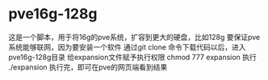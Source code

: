 # pve16g-128g
这是一个脚本，用于将16g的pve系统，扩容到更大的硬盘，比如128g
要保证pve系统能够联网，因为要安装一个软件
通过git clone 命令下载代码以后，进入pve16g-128g目录
给expansion文件赋予执行权限 chmod 777 expansion
执行 ./expansion
执行完，即可在pve的网页端看到结果
